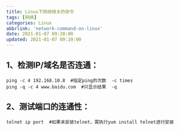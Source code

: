 ```yaml
---
title: Linux下网络相关的命令
tags: [网络]
categories: Linux
abbrlink: 'network-command-on-linux'
date: 2021-01-07 09:20:00
updated: 2021-01-07 09:20:00
---
```

## 1、检测IP/域名是否连通：
```shell
ping -c 4 192.168.10.8  #指定ping的次数  -c times
ping -q -c 4 www.baidu.com  #只显示结果  -q
```

## 2、测试端口的连通性：
```shell
telnet ip port  #如果未安装telnet，需执行yum install telnet进行安装
```